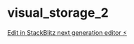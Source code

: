 # visual_storage_2

[Edit in StackBlitz next generation editor ⚡️](https://stackblitz.com/~/github.com/mikxman/visual_storage_2)